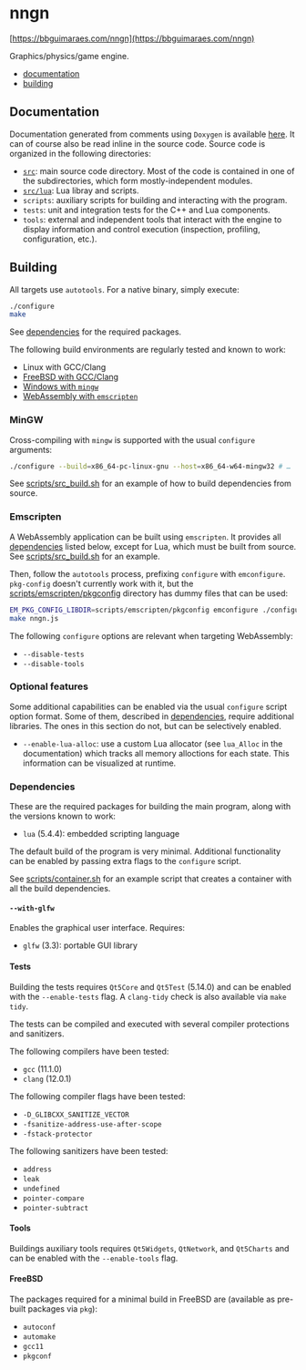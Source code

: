 nngn
====

[https://bbguimaraes.com/nngn](https://bbguimaraes.com/nngn)

Graphics/physics/game engine.

- [documentation](https://bbguimaraes.com/nngn/docs)
- [building](#building)

Documentation
-------------

Documentation generated from comments using `Doxygen` is available
[here](https://bbguimaraes.com/nngn/docs).  It can of course also be read inline
in the source code.  Source code is organized in the following directories:

- [`src`](https://bbguimaraes.com/nngn/docs/dir_68267d1309a1af8e8297ef4c3efbcdba.html):
  main source code directory.  Most of the code is contained in one of the
  subdirectories, which form mostly-independent modules.
- [`src/lua`](https://bbguimaraes.com/nngn/docs/dir_eb2a6c909ccee19b40dc174b15a80916.html):
  Lua libray and scripts.
- `scripts`: auxiliary scripts for building and interacting with the program.
- `tests`: unit and integration tests for the C++ and Lua components.
- `tools`: external and independent tools that interact with the engine to
  display information and control execution (inspection, profiling,
  configuration, etc.).

Building
--------

All targets use `autotools`.  For a native binary, simply execute:

```sh
./configure
make
```

See [dependencies](#dependencies) for the required packages.

The following build environments are regularly tested and known to work:

- Linux with GCC/Clang
- [FreeBSD with GCC/Clang](#freebsd)
- [Windows with `mingw`](#mingw)
- [WebAssembly with `emscripten`](#emscripten)

### MinGW

Cross-compiling with `mingw` is supported with the usual `configure` arguments:

```sh
./configure --build=x86_64-pc-linux-gnu --host=x86_64-w64-mingw32 # …
```

See [scripts/src_build.sh](./scripts/src_build.sh) for an example of how to
build dependencies from source.

### Emscripten

A WebAssembly application can be built using `emscripten`.  It provides all
[dependencies](#dependencies) listed below, except for Lua, which must be built
from source.  See [scripts/src_build.sh](./scripts/src_build.sh) for an example.

Then, follow the `autotools` process, prefixing `configure` with `emconfigure`.
`pkg-config` doesn't currently work with it, but the
[scripts/emscripten/pkgconfig](./scripts/emscripten/pkgconfig) directory has
dummy files that can be used:

```sh
EM_PKG_CONFIG_LIBDIR=scripts/emscripten/pkgconfig emconfigure ./configure #…
make nngn.js
```

The following `configure` options are relevant when targeting WebAssembly:

- `--disable-tests`
- `--disable-tools`

### Optional features

Some additional capabilities can be enabled via the usual `configure` script
option format.  Some of them, described in [dependencies](#dependencies),
require additional libraries.  The ones in this section do not, but can be
selectively enabled.

- `--enable-lua-alloc`: use a custom Lua allocator (see `lua_Alloc` in the
  documentation) which tracks all memory alloctions for each state.  This
  information can be visualized at runtime.

### Dependencies

These are the required packages for building the main program, along with the
versions known to work:

- `lua` (5.4.4): embedded scripting language

The default build of the program is very minimal.  Additional functionality can
be enabled by passing extra flags to the `configure` script.

See [scripts/container.sh](./scripts/container.sh) for an example script that
creates a container with all the build dependencies.

#### `--with-glfw`

Enables the graphical user interface.  Requires:

- `glfw` (3.3): portable GUI library

#### Tests

Building the tests requires `Qt5Core` and `Qt5Test` (5.14.0) and can be enabled
with the `--enable-tests` flag.  A `clang-tidy` check is also available via
`make tidy`.

The tests can be compiled and executed with several compiler protections and
sanitizers.

The following compilers have been tested:

- `gcc` (11.1.0)
- `clang` (12.0.1)

The following compiler flags have been tested:

- `-D_GLIBCXX_SANITIZE_VECTOR`
- `-fsanitize-address-use-after-scope`
- `-fstack-protector`

The following sanitizers have been tested:

- `address`
- `leak`
- `undefined`
- `pointer-compare`
- `pointer-subtract`

#### Tools

Buildings auxiliary tools requires `Qt5Widgets`, `QtNetwork`, and `Qt5Charts`
and can be enabled with the `--enable-tools` flag.

#### FreeBSD

The packages required for a minimal build in FreeBSD are (available as pre-built
packages via `pkg`):

- `autoconf`
- `automake`
- `gcc11`
- `pkgconf`
